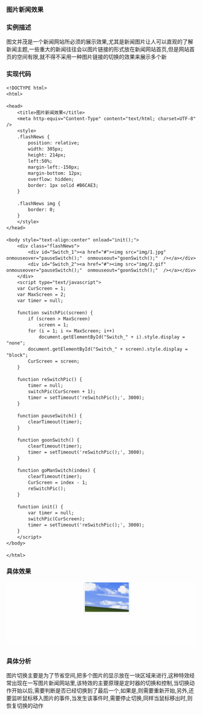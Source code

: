 ### 图片新闻效果
### 实例描述
图文并茂是一个新闻网站所必须的展示效果,尤其是新闻图片让人可以直观的了解新闻主题,一些重大的新闻往往会以图片链接的形式放在新闻网站首页,但是网站首页的空间有限,就不得不采用一种图片链接的切换的效果来展示多个新
### 实现代码
```
<!DOCTYPE html>
<html>

<head>
    <title>图片新闻效果</title>
    <meta http-equiv="Content-Type" content="text/html; charset=UTF-8" />
    <style>
    .flashNews {
        position: relative;
        width: 305px;
        height: 214px;
        left:50%;
        margin-left:-150px;
        margin-bottom: 12px;
        overflow: hidden;
        border: 1px solid #B6CAE3;
    }

    .flashNews img {
        border: 0;
    }
    </style>
</head>

<body style="text-align:center" onload="init();">
    <div class="flashNews">
        <div id="Switch_1"><a href="#"><img src="img/1.jpg" onmouseover="pauseSwitch();"  onmouseout="goonSwitch();"  /></a></div>
        <div id="Switch_2"><a href="#"><img src="img/2.gif" onmouseover="pauseSwitch();"  onmouseout="goonSwitch();"  /></a></div>
    </div>
    <script type="text/javascript">
    var CurScreen = 1;
    var MaxScreen = 2;
    var timer = null;

    function switchPic(screen) {
        if (screen > MaxScreen)
            screen = 1;
        for (i = 1; i <= MaxScreen; i++)
            document.getElementById("Switch_" + i).style.display = "none";
        document.getElementById("Switch_" + screen).style.display = "block";
        CurScreen = screen;
    }

    function reSwitchPic() {
        timer = null;
        switchPic(CurScreen + 1);
        timer = setTimeout('reSwitchPic();', 3000);
    }

    function pauseSwitch() {
        clearTimeout(timer);
    }

    function goonSwitch() {
        clearTimeout(timer);
        timer = setTimeout('reSwitchPic();', 3000);
    }

    function goManSwitch(index) {
        clearTimeout(timer);
        CurScreen = index - 1;
        reSwitchPic();
    }

    function init() {
        var timer = null;
        switchPic(CurScreen);
        timer = setTimeout('reSwitchPic();', 3000);
    }
    </script>
</body>

</html>
```
### 具体效果
![图片新闻效果](img/图片新闻效果.gif)
### 具体分析
图片切换主要是为了节省空间,把多个图片的显示放在一块区域来进行,这种特效经常出现在一写图片新闻网站里,该特效的主要原理是定时器的切换和控制,当切换动作开始以后,需要判断是否已经切换到了最后一个,如果是,则需要重新开始,另外,还要监听鼠标移入图片的事件,当发生该事件时,需要停止切换,同样当鼠标移出时,则恢复切换的动作
